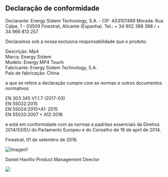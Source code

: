 ## Declaração de conformidade

Declarante: Energy Sistem Technology, S.A. - CIF: A53107488
Morada: Rua Calpe, 1 - 03509 Finestrat, Alicante (Espanha).
Tel.: + 34 902 388 388  / + 34 966 813 257

Declaramos sob a nossa exclusiva responsabilidade que o produto:

Descrição: Mp4 <br/>
Marca: Energy Sistem <br/>
Modelo: Energy MP4 Touch <br/>
Fabricante: Energy Sistem Technology, S.A. <br/>
País de fabricação:  China <br/>

a que se refere a declaração cumpre com as normas e outros documentos normativos

EN 303 345 V1.1.7 (2017-03) <br/>
EN 55032:2015 <br/>
EN 55024:2010+A1: 2015 <br/>
EN 55020:2007 + A12:2016 <br/>


e está em conformidade com as normas e padrões essenciais da Diretiva 2014/53/EU do Parlamento Europeu e do Conselho de 16 de april de 2014.

Finestrat, 01 de setembro de 2016.

![Imagen1](http://static.energysistem.com/images/manuals/42178/574c726744d98.jpg)

Daniel Havillio
Product Management Director

![](http://static.energysistem.com/images/manuals/39052/54887c2a4f567.jpg)
